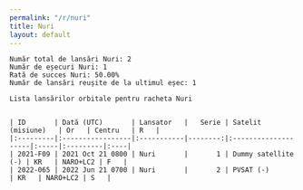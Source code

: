 ```yaml
---
permalink: "/r/nuri"
title: Nuri
layout: default
---
```


    Număr total de lansări Nuri: 2
    Număr de eșecuri Nuri: 1
    Rată de succes Nuri: 50.00%
    Număr de lansări reușite de la ultimul eșec: 1
    
    Lista lansărilor orbitale pentru racheta Nuri
    
    
    | ID       | Dată (UTC)       | Lansator   |   Serie | Satelit (misiune)   | Or   | Centru   | R   |
    |:---------|:-----------------|:-----------|--------:|:--------------------|:-----|:---------|:----|
    | 2021-F09 | 2021 Oct 21 0800 | Nuri       |       1 | Dummy satellite (-) | KR   | NARO+LC2 | F   |
    | 2022-065 | 2022 Jun 21 0700 | Nuri       |       2 | PVSAT (-)           | KR   | NARO+LC2 | S   |

